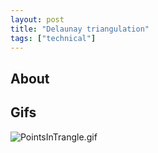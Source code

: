 ```yaml
---
layout: post
title: "Delaunay triangulation"
tags: ["technical"]
---
```


## About

## Gifs

![PointsInTrangle.gif](https://lh3.google.com/u/0/d/1P_i0MtFj2r8uLFCbimL7NJ0ZFcjwaVpx)
